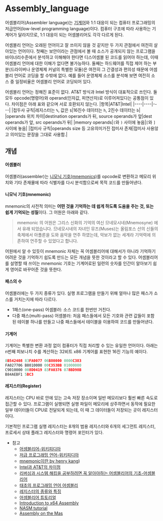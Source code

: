 # Assembly_language

어셈블리어(Assembler language)는 [기계어]()와 1:1 대응이 되는 컴퓨터 프로그래밍의 저급언어(low-level programming language)이다.
컴퓨터 구조에 따라 사용하는 기계어가 달라지므로, 1:1 대응이 되는 어셈블리어도 각각 다르게 된다.

어셈블리 언어는 오래된 언어이고 잘 쓰이지 않을 것 같지만 두 가지 관점에서 여전히 살아있는 언어이다. 첫째는 보안이라는 관점에서 볼 때 소스가 공개되지 않는 프로그램을 바이너리수준에서 분석하고 이해해야 한다면 디스어셈블 된 코드를 읽어야 하는데, 이때 어셈블리 언어에 대한 이해가 없다면 불가능하다. 둘째는 하드웨어를 직접 제어 하는 부분(드라이버나 운영체제 커널의 특별한 모듈)은 여전히 그 간결성과 편의성 때문에 어셈블리 언어로 코딩을 할 수밖에 없다. 예를 들어 운영체제 소스를 분석해 보면 여전히 소스 중 일정비율은 어셈블리 언어로 코딩되어 있다.

어셈블리 언어는 정해진 표준이 없다. AT&T 방식과 Intel 방식이 대표적으로 쓰인다. 둘 모두 opcode(명령어)와 operand(인자값, 피연산자)로 이루어져있다는 공통점이 있다. 차이점은 아래 표와 같으며 서로 호환되지 않는다.
|항목|AT&T|Intel|
|----|----|----|
|접두사 규칙|레지스터는 `%`, 값은 `$`|16진수 데이터는 `h`, 2진수 데이터는 `b`|
|operands 위치 차이|destination operands가 뒤, source operands가 앞|dest operands가 앞, src operands가 뒤|
|memory operands|`(`와 `)` 사이에 놓음|`[`와 `]` 사이에 놓음|
|접미사 규칙|operands size 등 고유의미가진 접미사 존재|접미사 사용않고 의미있는 문장을 그대로 사용함.|

## 개념

#### 어셈블러

어셈블러(assembler)는 [니모닉 기호(mnemonics)]()를 opcode로 변환하고 메모리 위치와 기타 존재물에 따라 식별자를 다시 분석함으로써 목적 코드를 만들어낸다.

#### 니모닉 기호(mnemonic)

mnemonic의 사전적 의미는 **어떤 것을 기억하는 데 쉽게 하도록 도움을 주는 것, 또는 쉽게 기억되는 성질**이다. 그 어원은 아래와 같다.

> mnemonic 의 어원은 그리스 신화의 기억의 여신 므네모시네(Mnemosyne) 에서 유래 되었습니다. 므네모시네의 자녀인 뮤즈(Muses)는 올림포스 산의 신들의 축제에서 아폴론을 도와 음악을 연주 하였는데, 악보가 없는 세계라 기억력에 의존하여 연주할 수 있었다고 합니다.

어원에서 알 수 있듯이 mnemonic 자체는 꼭 어셈블리어에 대해서가 아니라 기억하기 어려운 것을 기억하기 쉽도록 만드는 모든 개념을 뜻한 것이라고 할 수 있다. 어셈블리어를 설명할 때 쓰이는 mnemonic 기호는 기계어로된 일련의 숫자를 인간이 알아보기 쉽게 영어로 바꾸어준 것을 뜻한다.

#### 패스의 수

어셈블러에는 두 가지 종류가 있다. 실행 프로그램을 만들기 위해 얼마나 많은 패스가 소스를 거치는지에 따라 다르다.

- 1패스(one-pass) 어셈블러: 소스 코드를 한번만 거친다.
- 다중 패스(multi-pass) 어셈블러: 처음 패스들에서 모든 기호와 관련 값들이 포함된 테이블 하나를 만들고 나중 패스들에서 테이블을 이용하여 코드를 만들어낸다.

#### 기계어

기계어는 특별한 변환 과정 없이 컴퓨터가 직접 처리할 수 있는 유일한 언어이다.
아래는 n번째 피보나치 수를 계산하는 32비트 x86 기계어를 표현한 16진 기능의 예이다.

```C
8B542408 83FA0077 06B80000 0000C383
FA027706 B8010000 00C353BB 01000000
C9010000 008D0419 83FA0376 078BD98B
B84AEBF1 5BC3
```

#### 레지스터(Register)

레지스터는 CPU 바로 안에 있는 고속 저장 장소이며 일반 메모리보다 훨씬 빠른 속도로 접근할 수 있다. 프로그램이 실행되면 실행 파일이 메모리에 상주하면서 동작에 필요한 일부 데이터들이 CPU로 전달되게 되는데, 이 때 그 데이터들이 저장되는 곳이 레지스터이다.

기본적인 프로그램 실행 레지스터는 8개의 범용 레지스터와 6개의 세그먼트 레지스터, 프로세서 상태 플래그 레지스터와 명령어 포인터가 있다.

- 참고
  - [어셈블리어-위키피디아](<https://ko.wikipedia.org/wiki/%EC%96%B4%EC%85%88%EB%B8%94%EB%A6%AC%EC%96%B4#:~:text=%EC%96%B4%EC%85%88%EB%B8%94%EB%A6%AC%EC%96%B4(%EC%98%81%EC%96%B4%3A%20assembly%20language),%ED%94%84%EB%A1%9C%EA%B7%B8%EB%9E%98%EB%B0%8D%EC%9D%98%20%EC%A0%80%EA%B8%89%20%EC%96%B8%EC%96%B4%EC%9D%B4%EB%8B%A4.>)
  - [저급 프로그래밍 언어-위키피디아](https://ko.wikipedia.org/wiki/%EC%A0%80%EA%B8%89_%ED%94%84%EB%A1%9C%EA%B7%B8%EB%9E%98%EB%B0%8D_%EC%96%B8%EC%96%B4)
  - [mnemonic이란 by henry kang](https://medium.com/hexlant/mnemonic-%EC%9D%B4%EB%9E%80-7fb48106bd77))
  - [Intel과 AT&T의 차이점](https://hardner.tistory.com/22)
  - [리버싱과 시스템 해킹을 공부하려면 꼭 알아야하는 어셈블리어의 기초-어셈블리어](https://www.youtube.com/watch?v=yf7yFJHTif8)
  - [태초의 프로그래밍 언어 어셈블리](https://github.com/gurugio/book_assembly_8086_ko/blob/master/README.md)
  - [레지스터의 종류와 특징](https://beomnaegol.tistory.com/entry/Assembly-%EB%A0%88%EC%A7%80%EC%8A%A4%ED%84%B0%EC%9D%98-%EC%A2%85%EB%A5%98%EC%99%80-%ED%8A%B9%EC%A7%95)
  - [어셈블리어 튜토리얼](https://note.heyo.me/asm-tutorial-0/)
  - [Introduction to x64 Assembly](https://software.intel.com/content/www/us/en/develop/articles/introduction-to-x64-assembly.html)
  - [NASM tutorial](https://cs.lmu.edu/~ray/notes/nasmtutorial/)
  - [Assembly on the Mas](https://stackoverrun.com/ko/q/4687127)
